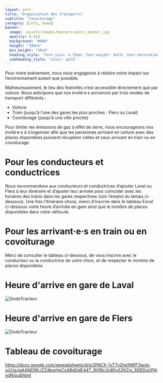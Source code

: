 ```yaml
---
layout: post
title: "Organisation des transports"
subtitle: "Covoiturage"
category: [info, home]
banner:
  image: /assets/images/banners/posts_banner.jpg
  opacity: 0.618
  background: "#000"
  height: "100vh"
  min_height: "38vh"
  heading_style: "font-size: 4.25em; font-weight: bold; text-decoration: underline"
  subheading_style: "color: gold"
---
```


Pour notre événement, nous nous engageons à réduire notre impact sur l’environnement autant que possible.

Malheureusement, le lieu des festivités n’est accessible directement que par voiture. Nous anticipons que nos invité·e·s arriveront par trois modes de transport différents :

- Voiture
- Train (jusqu’à l’une des gares les plus proches : Flers ou Laval)
- Covoiturage (jusqu’à une ville proche)

Pour limiter les émissions de gaz à effet de serre, nous encourageons nos invité·e·s à s’organiser afin que les personnes arrivant en voiture avec des places disponibles puissent récupérer celles et ceux arrivant en train ou en covoiturage.

# Pour les conducteurs et conductrices

Nous recommandons aux conducteurs et conductrices d’ajouter Laval ou Flers à leur itinéraire et d’ajuster leur arrivée pour coïncider avec les horaires des trains dans les gares respectives (voir l’emploi du temps ci-dessous). Une fois l’itinéraire choisi, merci d’inscrire dans le tableau Excel ci-dessous votre heure d’arrivée en gare ainsi que le nombre de places disponibles dans votre véhicule.

# Pour les arrivant·e·s en train ou en covoiturage

Merci de consulter le tableau ci-dessous, de vous inscrire avec le conducteur ou la conductrice de votre choix, et de respecter le nombre de places disponibles.


# Heure d'arrive en gare de Laval

<img src="{{site.baseurl | prepend: site.url}}assets/images/transport/HeuresLaval.JPG" alt="DodoTracteur" style="width: auto; height: auto;" />

# Heure d'arrive en gare de Flers

<img src="{{site.baseurl | prepend: site.url}}assets/images/transport/HeuresFlers.JPG" alt="DodoTracteur" style="width: auto; height: auto;" />

# Tableau de covoiturage
https://docs.google.com/spreadsheets/d/e/2PACX-1vTTy2he1jt8fF3wvk-uUUgJgAAND5KJZZdbwHeCzABdGdE44T_WXBc2n85vS2KZxj_SI5EEqUFAjxqN/pubhtml